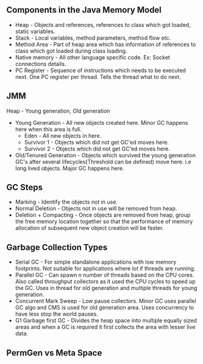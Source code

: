 ## Components in the Java Memory Model
* Heap - Objects and references, references to class which got loaded, static variables.
* Stack - Local variables, method parameters, method flow etc.
* Method Area - Part of heap area which has information of references to class which got loaded during class loading.
* Native memory - All other language specific code. Ex: Socket connections details.
* PC Register - Sequence of instructions which needs to be executed next. One PC register per thread. Tells the thread what to do next.

## JMM
Heap - Young generation, Old generation
* Young Generation - All new objects created here. Minor GC happens here when this area is full.
    * Eden - All new objects in here. 
    * Survivor 1 - Objects which did not get GC'ed moves here. 
    * Survivor 2 - Objects which did not get GC'ed moves here.
* Old/Tenured Generation - Objects which survived the young generation GC's after several lifecycles(Threshold can be defined) move here. i.e long lived objects. Major GC happens here. 

## GC Steps
* Marking - Identify the objects not in use.
* Normal Deletion - Objects not in use will be removed from heap.
* Deletion + Compacting - Once objects are removed from heap, group the free memory location together so that the performance of memory allocation of subsequent new object creation will be faster.

## Garbage Collection Types
* Serial GC - For simple standalone applications with low memory footprints. Not suitable for applications where lot if threads are running.
* Parallel GC - Can spawn n number of threads based on the CPU cores. Also called throughput collectors as it used the CPU cycles to speed up the GC. Uses in thread for old generation and multiple threads for young generation.
* Concurrent Mark Sweep - Low pause collectors. Minor GC uses parallel GC algo and CMS is used for old generation area. Uses concurrency to have less stop the world pauses.
* G1 Garbage first GC - Divides the heap space into multiple equally sized areas and when a GC is required it first collects the area with lesser live data.

## PermGen vs Meta Space
